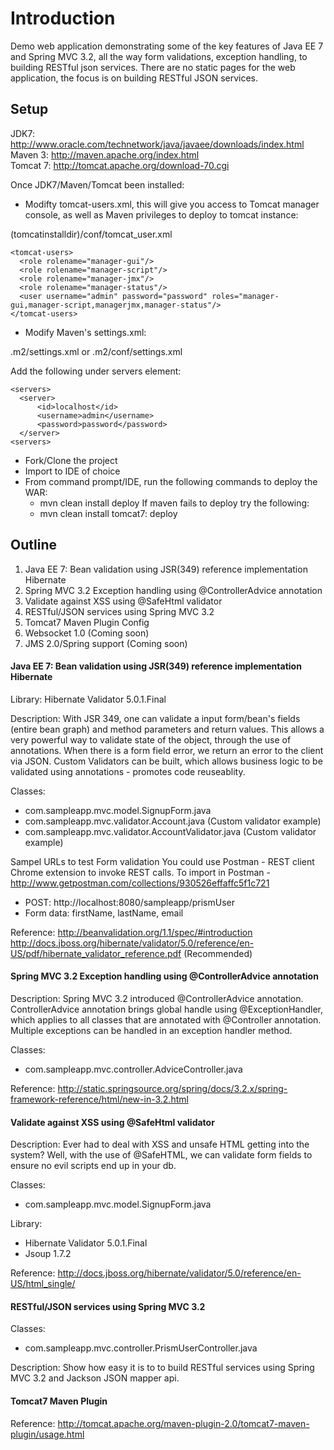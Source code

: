 <h1>Introduction</h1>
Demo web application demonstrating some of the key features of Java EE 7 and Spring MVC 3.2, all the way form validations, exception handling, to building RESTful json services. There are no static pages for the web application, the focus is on building RESTful JSON services.

<h2>Setup</h2>

JDK7: http://www.oracle.com/technetwork/java/javaee/downloads/index.html <br>
Maven 3: http://maven.apache.org/index.html <br>
Tomcat 7: http://tomcat.apache.org/download-70.cgi <br>
 
Once JDK7/Maven/Tomcat been installed:

- Modifty tomcat-users.xml, this will give you access to Tomcat manager console, as well as Maven privileges to deploy to tomcat instance:

(tomcatinstalldir)/conf/tomcat_user.xml

    <tomcat-users>
      <role rolename="manager-gui"/>
      <role rolename="manager-script"/>
      <role rolename="manager-jmx"/>
      <role rolename="manager-status"/>
      <user username="admin" password="password" roles="manager-gui,manager-script,managerjmx,manager-status"/>
    </tomcat-users>

- Modify Maven's settings.xml:

.m2/settings.xml or .m2/conf/settings.xml

Add the following under servers element:

    <servers>
      <server>
          <id>localhost</id>
          <username>admin</username>
          <password>password</password>
      </server>
    <servers>

- Fork/Clone the project
- Import to IDE of choice
- From command prompt/IDE, run the following commands to deploy the WAR:
    - mvn clean install deploy
  If maven fails to deploy try the following:
    - mvn clean install tomcat7: deploy

<h2>Outline</h2>

1. Java EE 7: Bean validation using JSR(349) reference implementation Hibernate
2. Spring MVC 3.2 Exception handling using @ControllerAdvice annotation
3. Validate against XSS using @SafeHtml validator
4. RESTful/JSON services using Spring MVC 3.2
5. Tomcat7 Maven Plugin Config
6. Websocket 1.0 (Coming soon)
7. JMS 2.0/Spring support (Coming soon)

<h4>Java EE 7: Bean validation using JSR(349) reference implementation Hibernate</h4>

Library: Hibernate Validator 5.0.1.Final

Description:
With JSR 349, one can validate a input form/bean's fields (entire bean graph) and method parameters and return values. This allows a very powerful way to validate state of the object, through the use of annotations. When there is a form field error, we return an error to the client via JSON. Custom Validators can be built, which allows business logic to be validated using annotations - promotes code reuseablity.

Classes:
- com.sampleapp.mvc.model.SignupForm.java
- com.sampleapp.mvc.validator.Account.java (Custom validator example)
- com.sampleapp.mvc.validator.AccountValidator.java (Custom validator example)

Sampel URLs to test Form validation
You could use Postman - REST client Chrome extension to invoke REST calls. To import in Postman - http://www.getpostman.com/collections/930526effaffc5f1c721

- POST: http://localhost:8080/sampleapp/prismUser
- Form data: firstName, lastName, email

Reference:
http://beanvalidation.org/1.1/spec/#introduction
http://docs.jboss.org/hibernate/validator/5.0/reference/en-US/pdf/hibernate_validator_reference.pdf (Recommended)

<h4>Spring MVC 3.2 Exception handling using @ControllerAdvice annotation</h4>

Description:
Spring MVC 3.2 introduced @ControllerAdvice annotation. ControllerAdvice annotation brings global handle using @ExceptionHandler, which applies to all classes that are annotated with @Controller annotation. Multiple exceptions can be handled in an exception handler method.

Classes:
- com.sampleapp.mvc.controller.AdviceController.java

Reference:
http://static.springsource.org/spring/docs/3.2.x/spring-framework-reference/html/new-in-3.2.html

<h4>Validate against XSS using @SafeHtml validator</h4>

Description: Ever had to deal with XSS and unsafe HTML getting into the system? Well, with the use of @SafeHTML, we can validate form fields to ensure no evil scripts end up in your db.

Classes:
- com.sampleapp.mvc.model.SignupForm.java

Library:
- Hibernate Validator 5.0.1.Final
- Jsoup 1.7.2

Reference:
http://docs.jboss.org/hibernate/validator/5.0/reference/en-US/html_single/

<h4>RESTful/JSON services using Spring MVC 3.2</h4>

Classes:
- com.sampleapp.mvc.controller.PrismUserController.java

Description: Show how easy it is to to build RESTful services using Spring MVC 3.2 and Jackson JSON mapper api.

<h4>Tomcat7 Maven Plugin</h4>

Reference: http://tomcat.apache.org/maven-plugin-2.0/tomcat7-maven-plugin/usage.html
